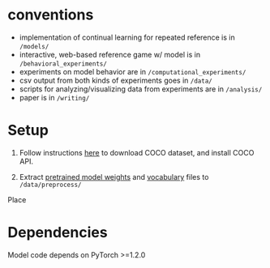 # conventions

* implementation of continual learning for repeated reference is in `/models/`
* interactive, web-based reference game w/ model is in `/behavioral_experiments/`
* experiments on model behavior are in `/computational_experiments/`
* csv output from both kinds of experiments goes in `/data/`
* scripts for analyzing/visualizing data from experiments are in `/analysis/`
* paper is in `/writing/`

# Setup

1. Follow instructions [here](https://github.com/yunjey/pytorch-tutorial/tree/master/tutorials/03-advanced/image_captioning) to download COCO dataset, and install COCO API.

2. Extract [pretrained model weights](https://www.dropbox.com/s/ne0ixz5d58ccbbz/pretrained_model.zip?dl=0) and [vocabulary](https://www.dropbox.com/s/26adb7y9m98uisa/vocap.zip?dl=0) files to `/data/preprocess/`

Place 

# Dependencies

Model code depends on PyTorch >=1.2.0